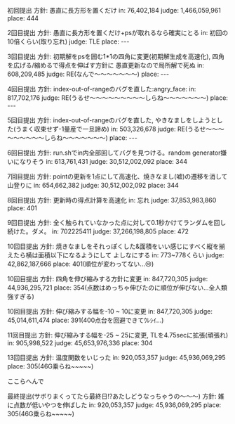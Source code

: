 初回提出
方針: 愚直に長方形を置くだけ
in:       76,402,184
judge: 1,466,059,961
place: 444

2回目提出
方針: 愚直に長方形を置くだけ+psが取れるなら確実にとる
in: 初回の10倍くらい(取り忘れ)
judge: TLE
place: ---

3回目提出
方針: 初期解をpsを囲む1*1の四角に変更(初期解生成を高速化), 四角を広げる/縮めるで得点を伸ばす方針に
愚直更新なので局所解で死ぬ
in: 608,209,485
judge: RE(なんで～～～～～～～)
place: ---

4回目提出
方針: index-out-of-rangeのバグを直した:angry_face:
in: 817,702,176
judge: RE(うるせ～～～～～～～～～しらね～～～～～～～)
place: ---

5回目提出
方針: index-out-of-rangeのバグを直した, やきなましをしようとした(うまく収束せず-1量産で一旦諦め)
in: 503,326,678
judge: RE(うるせ～～～～～～～～～しらね～～～～～～～)
place: ---

6回目提出
方針: run.shでin内全部回してバグを見つける。random generator嫌いになりそう
in: 613,761,431
judge: 30,512,002,092
place: 344

7回目提出
方針: pointの更新を1点にして高速化、焼きなまし(嘘)の遷移を消して山登りに
in: 654,662,382
judge: 30,512,002,092
place: 344

8回目提出
方針: 更新時の得点計算を高速化
in: 忘れ
judge: 37,853,983,860
place: 401

9回目提出
方針: 全く触られていなかった点に対して0.1秒かけてランダムを回し続けた。ダメ。
in: 702225411
judge: 37,266,198,805
place: 472

10回目提出
方針: 焼きなましをそれっぽくした&面積をいい感じにすべく縦を揃えたら横は面積以下になるようにして
よしなにする
in: 773~778くらい
judge: 42,862,187,666
place: 401(順位が変わってない...:cry:)

10回目提出
方針: 四角を伸び縮みする方針に変更
in: 847,720,305
judge: 44,936,295,721
place: 354(点数はめっちゃ伸びたのに順位が伸びない...全人類強すぎる)

10回目提出
方針: 伸び縮みする幅を-10 ~ 10に変更
in: 847,720,305
judge: 45,014,611,474
place: 391(400点台を回避できてｳﾚｼｲ...)

11回目提出
方針: 伸び縮みする幅を-25 ~ 25に変更, TLを4.75secに拡張(頑張れ)
in: 905,998,522
judge: 45,653,976,336
place: 304

13回目提出
方針: 温度関数をいじった
in: 920,053,357
judge: 45,936,069,295 
place: 305(46G乗らね~~~~~)

ここらへんで

最終提出(サボりまくってたら最終日!?あたしどうなっちゃうの～～～)
方針: 雑に点数が低いやつを伸ばした
in: 920,053,357
judge: 45,936,069,295 
place: 305(46G乗らね~~~~~)